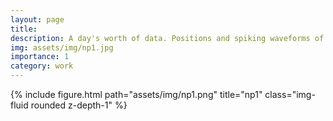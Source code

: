 ```yaml
---
layout: page
title:
description: A day's worth of data. Positions and spiking waveforms of neurons recorded in prefrontal cortex.
img: assets/img/np1.jpg
importance: 1
category: work
---
```



<div class="row">
    <div class="col-sm mt-3 mt-md-0">
        {% include figure.html path="assets/img/np1.png" title="np1" class="img-fluid rounded z-depth-1" %}
    </div>
</div>
